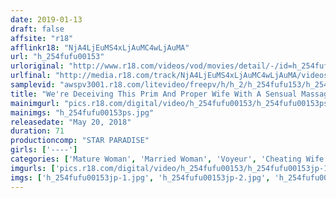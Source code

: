 ```yaml
---
date: 2019-01-13
draft: false
affsite: "r18"
afflinkr18: "NjA4LjEuMS4xLjAuMC4wLjAuMA"
url: "h_254fufu00153"
urloriginal: "http://www.r18.com/videos/vod/movies/detail/-/id=h_254fufu00153"
urlfinal: "http://media.r18.com/track/NjA4LjEuMS4xLjAuMC4wLjAuMA/videos/vod/movies/detail/-/id=h_254fufu00153"
samplevid: "awspv3001.r18.com/litevideo/freepv/h/h_2/h_254fufu153/h_254fufu153_dmb_w.mp4"
title: "We're Deceiving This Prim And Proper Wife With A Sensual Massage... S.Y. (Not Her Real Name) 42 Years Old"
mainimgurl: "pics.r18.com/digital/video/h_254fufu00153/h_254fufu00153ps.jpg"
mainimgs: "h_254fufu00153ps.jpg"
releasedate: "May 20, 2018"
duration: 71
productioncomp: "STAR PARADISE"
girls: ['----']
categories: ['Mature Woman', 'Married Woman', 'Voyeur', 'Cheating Wife', 'Massage', 'Hi-Def']
imgurls: ['pics.r18.com/digital/video/h_254fufu00153/h_254fufu00153jp-1.jpg', 'pics.r18.com/digital/video/h_254fufu00153/h_254fufu00153jp-2.jpg', 'pics.r18.com/digital/video/h_254fufu00153/h_254fufu00153jp-3.jpg', 'pics.r18.com/digital/video/h_254fufu00153/h_254fufu00153jp-4.jpg', 'pics.r18.com/digital/video/h_254fufu00153/h_254fufu00153jp-5.jpg', 'pics.r18.com/digital/video/h_254fufu00153/h_254fufu00153jp-6.jpg', 'pics.r18.com/digital/video/h_254fufu00153/h_254fufu00153jp-7.jpg', 'pics.r18.com/digital/video/h_254fufu00153/h_254fufu00153jp-8.jpg', 'pics.r18.com/digital/video/h_254fufu00153/h_254fufu00153jp-9.jpg', 'pics.r18.com/digital/video/h_254fufu00153/h_254fufu00153jp-10.jpg', 'pics.r18.com/digital/video/h_254fufu00153/h_254fufu00153jp-11.jpg', 'pics.r18.com/digital/video/h_254fufu00153/h_254fufu00153jp-12.jpg', 'pics.r18.com/digital/video/h_254fufu00153/h_254fufu00153jp-13.jpg', 'pics.r18.com/digital/video/h_254fufu00153/h_254fufu00153jp-14.jpg', 'pics.r18.com/digital/video/h_254fufu00153/h_254fufu00153jp-15.jpg', 'pics.r18.com/digital/video/h_254fufu00153/h_254fufu00153jp-16.jpg', 'pics.r18.com/digital/video/h_254fufu00153/h_254fufu00153jp-17.jpg', 'pics.r18.com/digital/video/h_254fufu00153/h_254fufu00153jp-18.jpg', 'pics.r18.com/digital/video/h_254fufu00153/h_254fufu00153jp-19.jpg', 'pics.r18.com/digital/video/h_254fufu00153/h_254fufu00153jp-20.jpg']
imgs: ['h_254fufu00153jp-1.jpg', 'h_254fufu00153jp-2.jpg', 'h_254fufu00153jp-3.jpg', 'h_254fufu00153jp-4.jpg', 'h_254fufu00153jp-5.jpg', 'h_254fufu00153jp-6.jpg', 'h_254fufu00153jp-7.jpg', 'h_254fufu00153jp-8.jpg', 'h_254fufu00153jp-9.jpg', 'h_254fufu00153jp-10.jpg', 'h_254fufu00153jp-11.jpg', 'h_254fufu00153jp-12.jpg', 'h_254fufu00153jp-13.jpg', 'h_254fufu00153jp-14.jpg', 'h_254fufu00153jp-15.jpg', 'h_254fufu00153jp-16.jpg', 'h_254fufu00153jp-17.jpg', 'h_254fufu00153jp-18.jpg', 'h_254fufu00153jp-19.jpg', 'h_254fufu00153jp-20.jpg']
---
```

